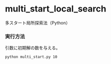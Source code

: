 # multi_start_local_search
多スタート局所探索法（Python）

### 実行方法

引数に初期解の数を与える。
```sh
python multi_start.py 10
```
